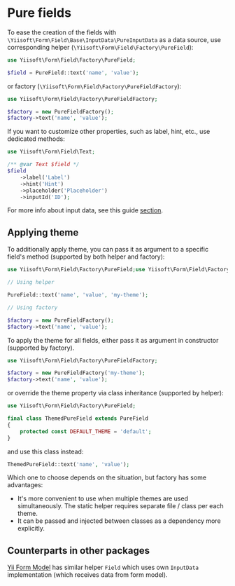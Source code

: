# Pure fields

To ease the creation of the fields with `\Yiisoft\Form\Field\Base\InputData\PureInputData` as a data source, use
corresponding helper (`\Yiisoft\Form\Field\Factory\PureField`):

```php
use Yiisoft\Form\Field\Factory\PureField;

$field = PureField::text('name', 'value');
```

or factory (`\Yiisoft\Form\Field\Factory\PureFieldFactory`):

```php
use Yiisoft\Form\Field\Factory\PureFieldFactory;

$factory = new PureFieldFactory();
$factory->text('name', 'value');
```

If you want to customize other properties, such as label, hint, etc., use dedicated methods:

```php
use Yiisoft\Form\Field\Text;

/** @var Text $field */
$field
    ->label('Label')
    ->hint('Hint')
    ->placeholder('Placeholder')
    ->inputId('ID');
```

For more info about input data, see this guide [section](input-data.md).

## Applying theme

To additionally apply theme, you can pass it as argument to a specific field's method (supported by both helper and 
factory):

```php
use Yiisoft\Form\Field\Factory\PureField;use Yiisoft\Form\Field\Factory\PureFieldFactory;

// Using helper

PureField::text('name', 'value', 'my-theme');

// Using factory

$factory = new PureFieldFactory();
$factory->text('name', 'value');
```

To apply the theme for all fields, either pass it as argument in constructor (supported by factory).

```php
use Yiisoft\Form\Field\Factory\PureFieldFactory;

$factory = new PureFieldFactory('my-theme');
$factory->text('name', 'value');
```

or override the theme property via class inheritance (supported by helper):

```php
use Yiisoft\Form\Field\Factory\PureField;

final class ThemedPureField extends PureField
{
    protected const DEFAULT_THEME = 'default';
}
```

and use this class instead:

```php
ThemedPureField::text('name', 'value');
```

Which one to choose depends on the situation, but factory has some advantages:

- It's more convenient to use when multiple themes are used simultaneously. The static helper requires separate file / 
class per each theme.
- It can be passed and injected between classes as a dependency more explicitly.

## Counterparts in other packages

[Yii Form Model](https://github.com/yiisoft/form-model) has similar helper `Field` which uses own `InputData` 
implementation (which receives data from form model).
